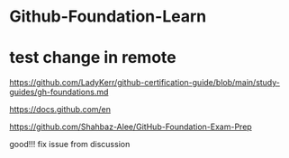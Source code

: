 # Github-Foundation-Learn

# test change in remote
https://github.com/LadyKerr/github-certification-guide/blob/main/study-guides/gh-foundations.md

https://docs.github.com/en

https://github.com/Shahbaz-Alee/GitHub-Foundation-Exam-Prep

good!!!
fix issue from discussion
